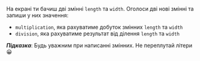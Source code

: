 На екрані ти бачиш дві змінні `length` та `width`. Оголоси дві нові змінні та запиши у них значення:
- `multiplication`, яка рахуватиме добуток змінних `length` та `width`
- `division`, яка рахуватиме результат від ділення `length` та `width`

**_Підказка_**: Будь уважним при написанні змінних. Не переплутай літери 😀